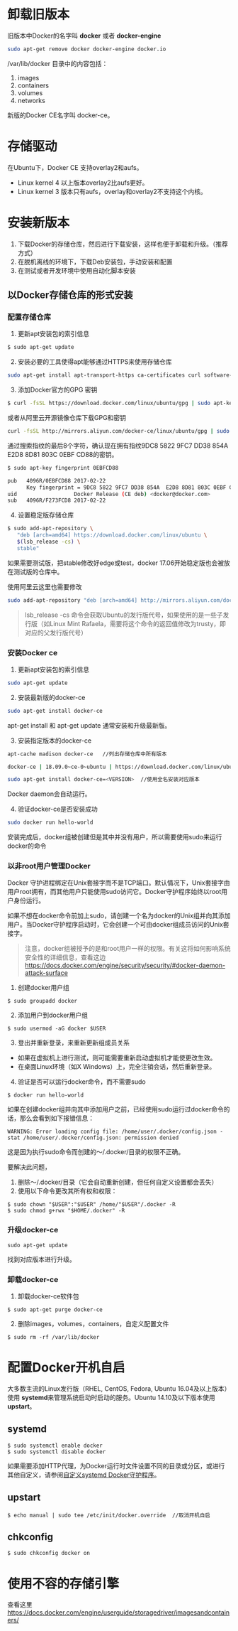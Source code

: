 # 卸载旧版本

旧版本中Docker的名字叫 **docker** 或者 **docker-engine**

```bash
sudo apt-get remove docker docker-engine docker.io
```

/var/lib/docker 目录中的内容包括：

1. images
2. containers
3. volumes
4. networks

新版的Docker CE名字叫 docker-ce。

# 存储驱动

在Ubuntu下，Docker CE 支持overlay2和aufs。

- Linux kernel 4 以上版本overlay2比aufs更好。
- Linux kernel 3 版本只有aufs，overlay和overlay2不支持这个内核。

# 安装新版本

1. 下载Docker的存储仓库，然后进行下载安装，这样也便于卸载和升级。（推荐方式）
2. 在脱机离线的环境下，下载Deb安装包，手动安装和配置
3. 在测试或者开发环境中使用自动化脚本安装

## 以Docker存储仓库的形式安装

### 配置存储仓库

1. 更新apt安装包的索引信息

```bash
$ sudo apt-get update
```

2. 安装必要的工具使得apt能够通过HTTPS来使用存储仓库

```bash
sudo apt-get install apt-transport-https ca-certificates curl software-properties-common
```

3. 添加Docker官方的GPG 密钥

```bash
$ curl -fsSL https://download.docker.com/linux/ubuntu/gpg | sudo apt-key add -
```

或者从阿里云开源镜像仓库下载GPG和密钥

```bash
curl -fsSL http://mirrors.aliyun.com/docker-ce/linux/ubuntu/gpg | sudo apt-key add -
```

通过搜索指纹的最后8个字符，确认现在拥有指纹9DC8 5822 9FC7 DD38 854A E2D8 8D81 803C 0EBF CD88的密钥。

```bash
$ sudo apt-key fingerprint 0EBFCD88

pub   4096R/0EBFCD88 2017-02-22
      Key fingerprint = 9DC8 5822 9FC7 DD38 854A  E2D8 8D81 803C 0EBF CD88
uid                  Docker Release (CE deb) <docker@docker.com>
sub   4096R/F273FCD8 2017-02-22
```

4. 设置稳定版存储仓库

```bash
$ sudo add-apt-repository \
   "deb [arch=amd64] https://download.docker.com/linux/ubuntu \
   $(lsb_release -cs) \
   stable"
```
如果需要测试版，把stable修改好edge或test，docker 17.06开始稳定版也会被放在测试版的仓库中。


使用阿里云这里也需要修改


```bash
sudo add-apt-repository "deb [arch=amd64] http://mirrors.aliyun.com/docker-ce/linux/ubuntu $(lsb_release -cs) stable"
```

> lsb_release -cs 命令会获取Ubuntu的发行版代号，如果使用的是一些子发行版（如Linux Mint Rafaela，需要将这个命令的返回值修改为trusty，即对应的父发行版代号）

### 安装Docker ce

1. 更新apt安装包的索引信息

```bash
sudo apt-get update
```

2. 安装最新版的docker-ce

```bash
sudo apt-get install docker-ce
```
apt-get install  和  apt-get update 通常安装和升级最新版。

3. 安装指定版本的docker-ce

```bash
apt-cache madison docker-ce   //列出存储仓库中所有版本

docker-ce | 18.09.0~ce-0~ubuntu | https://download.docker.com/linux/ubuntu xenial/stable amd64 Packages

sudo apt-get install docker-ce=<VERSION>  //使用全名安装对应版本
```

Docker daemon会自动运行。

4. 验证docker-ce是否安装成功

```bash
sudo docker run hello-world
```

安装完成后，docker组被创建但是其中并没有用户，所以需要使用sudo来运行docker的命令

### 以非root用户管理Docker

Docker 守护进程绑定在Unix套接字而不是TCP端口。默认情况下，Unix套接字由用户root拥有，而其他用户只能使用sudo访问它。Docker守护程序始终以root用户身份运行。

如果不想在docker命令前加上sudo，请创建一个名为docker的Unix组并向其添加用户。当Docker守护程序启动时，它会创建一个可由docker组成员访问的Unix套接字。

> 注意，docker组被授予的是和root用户一样的权限。有关这将如何影响系统安全性的详细信息，查看这边 https://docs.docker.com/engine/security/security/#docker-daemon-attack-surface

1. 创建docker用户组

```
$ sudo groupadd docker
```

2. 添加用户到docker用户组

```
$ sudo usermod -aG docker $USER
```

3. 登出并重新登录，来重新更新组成员关系
- 如果在虚拟机上进行测试，则可能需要重新启动虚拟机才能使更改生效。
- 在桌面Linux环境（如X Windows）上，完全注销会话，然后重新登录。

4. 验证是否可以运行docker命令，而不需要sudo

```
$ docker run hello-world
```

如果在创建docker组并向其中添加用户之前，已经使用sudo运行过docker命令的话，那么会看到如下报错信息：


```
WARNING: Error loading config file: /home/user/.docker/config.json -
stat /home/user/.docker/config.json: permission denied
```

这是因为执行sudo命令而创建的〜/.docker/目录的权限不正确。

要解决此问题，
1. 删除〜/.docker/目录（它会自动重新创建，但任何自定义设置都会丢失）
2. 使用以下命令更改其所有权和权限：

```
$ sudo chown "$USER":"$USER" /home/"$USER"/.docker -R
$ sudo chmod g+rwx "$HOME/.docker" -R
```

### 升级docker-ce

```
sudo apt-get update
```

找到对应版本进行升级。


### 卸载docker-ce
1. 卸载docker-ce软件包

```
$ sudo apt-get purge docker-ce
```

2. 删除images，volumes，containers，自定义配置文件

```
$ sudo rm -rf /var/lib/docker
```

# 配置Docker开机自启
大多数主流的Linux发行版（RHEL, CentOS, Fedora, Ubuntu 16.04及以上版本）使用 **systemd**来管理系统启动时启动的服务。Ubuntu 14.10及以下版本使用 **upstart**。

## systemd

```
$ sudo systemctl enable docker
$ sudo systemctl disable docker
```
如果需要添加HTTP代理，为Docker运行时文件设置不同的目录或分区，或进行其他自定义，请参阅[自定义systemd Docker守护程序](https://docs.docker.com/engine/admin/systemd/)。

## upstart

```
$ echo manual | sudo tee /etc/init/docker.override  //取消开机自启
```

## chkconfig

```
$ sudo chkconfig docker on
```
# 使用不容的存储引擎
查看这里 https://docs.docker.com/engine/userguide/storagedriver/imagesandcontainers/
